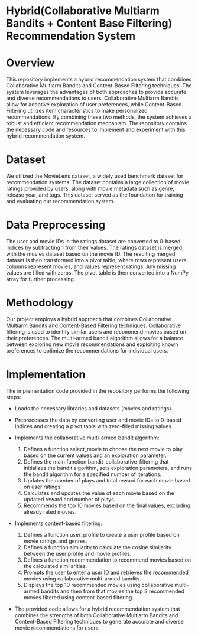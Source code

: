 # Hybrid(Collaborative Multiarm Bandits + Content Base Filtering) Recommendation System

# Overview
This repository implements a hybrid recommendation system that combines Collaborative Multiarm Bandits and Content-Based Filtering techniques. The system leverages the advantages of both approaches to provide accurate and diverse recommendations to users. Collaborative Multiarm Bandits allow for adaptive exploration of user preferences, while Content-Based Filtering utilizes item characteristics to make personalized recommendations. By combining these two methods, the system achieves a robust and efficient recommendation mechanism. The repository contains the necessary code and resources to implement and experiment with this hybrid recommendation system.

# Dataset
We utilized the MovieLens dataset, a widely used benchmark dataset for recommendation systems. The dataset contains a large collection of movie ratings provided by users, along with movie metadata such as genre, release year, and tags. This dataset served as the foundation for training and evaluating our recommendation system.

# Data Preprocessing
The user and movie IDs in the ratings dataset are converted to 0-based indices by subtracting 1 from their values. The ratings dataset is merged with the movies dataset based on the movie ID. The resulting merged dataset is then transformed into a pivot table, where rows represent users, columns represent movies, and values represent ratings. Any missing values are filled with zeros. The pivot table is then converted into a NumPy array for further processing.

# Methodology
Our project employs a hybrid approach that combines Collaborative Multiarm Bandits and Content-Based Filtering techniques. Collaborative filtering is used to identify similar users and recommend movies based on their preferences. The multi-armed bandit algorithm allows for a balance between exploring new movie recommendations and exploiting known preferences to optimize the recommendations for individual users.

# Implementation
The implementation code provided in the repository performs the following steps:

- Loads the necessary libraries and datasets (movies and ratings).
- Preprocesses the data by converting user and movie IDs to 0-based indices and creating a pivot table with zero-filled missing values.
- Implements the collaborative multi-armed bandit algorithm:
  
    1. Defines a function select_movie to choose the next movie to play based on the current values and an exploration parameter.
    2. Defines the main function bandit_collaborative_filtering that initializes the bandit algorithm, sets exploration parameters, and runs the bandit algorithm for a specified number of iterations.
    3. Updates the number of plays and total reward for each movie based on user ratings.
    4. Calculates and updates the value of each movie based on the updated reward and number of plays.
    5. Recommends the top 10 movies based on the final values, excluding already rated movies.
  
- Implements content-based filtering:
    1. Defines a function user_profile to create a user profile based on movie ratings and genres.
    2. Defines a function similarity to calculate the cosine similarity between the user profile and movie profiles.
    3. Defines a function recommendation to recommend movies based on the calculated similarities.
    4. Prompts the user to enter a user ID and retrieves the recommended movies using collaborative multi-armed bandits.
    5. Displays the top 10 recommended movies using collaborative multi-armed bandits and then from that movies the top 3 recommended movies filtered using content-based filtering.
     
- The provided code allows for a hybrid recommendation system that combines the strengths of both Collaborative Multiarm Bandits and Content-Based Filtering techniques to generate accurate and diverse movie recommendations for users.





